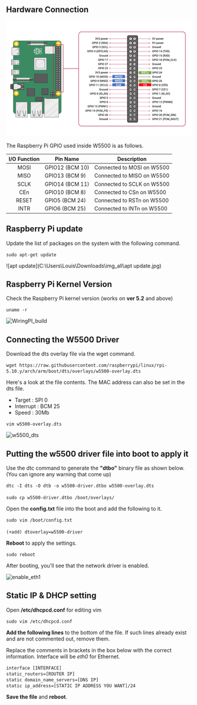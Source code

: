 ## Hardware Connection

![RPI_pin_1](https://github.com/Wiznet-OpenHardware/RPi-w5500/blob/main/images/Driver/RPI_pin_1.jpg)

The Raspberry Pi GPIO used inside W5500 is as follows.

| I/O Function | Pin Name        | Description                |
| :----------: | --------------- | -------------------------- |
|     MOSI     | GPIO12 (BCM 10) | Connected to MOSI on W5500 |
|     MISO     | GPIO13 (BCM 9)  | Connected to MISO on W5500 |
|     SCLK     | GPIO14 (BCM 11) | Connected to SCLK on W5500 |
|     CEn      | GPIO10 (BCM 8)  | Connected to CSn on W5500  |
|    RESET     | GPIO5 (BCM 24)  | Connected to RSTn on W5500 |
|     INTR     | GPIO6 (BCM 25)  | Connected to INTn on W5500 |



## Raspberry Pi update

Update the list of packages on the system with the following command.

```
sudo apt-get update
```

![apt update](C:\Users\Louis\Downloads\img_all\apt update.jpg)



## Raspberry Pi Kernel Version

Check the Raspberry Pi kernel version (works on **ver 5.2** and above)

```
uname -r
```

![WiringPI_build](C:\Users\Louis\Downloads\img_all\WiringPI_build.jpg)



## Connecting the W5500 Driver

Download the dts overlay file via the wget command.

```
wget https://raw.githubusercontent.com/raspberrypi/linux/rpi-5.10.y/arch/arm/boot/dts/overlays/w5500-overlay.dts
```



Here's a look at the file contents. The MAC address can also be set in the dts file.

- Target : SPI 0 
- Interrupt : BCM 25
- Speed : 30Mb

```
vim w5500-overlay.dts
```

![w5500_dts](C:\Users\Louis\Downloads\img_all\Driver\w5500_dts.jpg)



## Putting the w5500 driver file into boot to apply it

Use the dtc command to generate the **"dtbo"** binary file as shown below.  (You can ignore any warning that come up)

```
dtc -I dts -O dtb -o w5500-driver.dtbo w5500-overlay.dts

sudo cp w5500-driver.dtbo /boot/overlays/
```



Open the **config.txt** file into the boot and add the following to it.

```
sudo vim /boot/config.txt

(+add) dtoverlay=w5500-driver
```



**Reboot** to apply the settings.

```
sudo reboot
```



After booting, you'll see that the network driver is enabled.

![enable_eth1](C:\Users\Louis\Downloads\img_all\Driver\enable_eth1.jpg)



## Static IP & DHCP setting

Open **/etc/dhcpcd.conf** for editing vim

```
sudo vim /etc/dhcpcd.conf
```

**Add the following lines** to the bottom of the file. If such lines already exist and are not commented out, remove them.

Replace the comments in brackets in the box below with the correct information. Interface will be *eth0* for Ethernet.

```
interface [INTERFACE]
static_routers=[ROUTER IP]
static domain_name_servers=[DNS IP]
static ip_address=[STATIC IP ADDRESS YOU WANT]/24
```

**Save the file** and **reboot**.